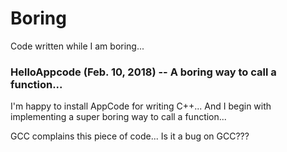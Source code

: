# Boring
Code written while I am boring... 

### HelloAppcode (Feb. 10, 2018) -- A boring way to call a function...
I'm happy to install AppCode for writing C++...
And I begin with implementing a super boring way to call a function...

GCC complains this piece of code... Is it a bug on GCC???

